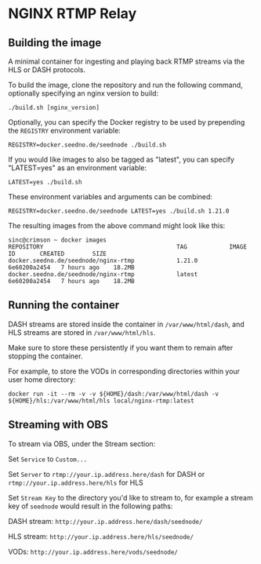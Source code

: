 # NGINX RTMP Relay

## Building the image

A minimal container for ingesting and playing back RTMP streams via the HLS or DASH protocols.

To build the image, clone the repository and run the following command, optionally specifying an nginx version to build:

`./build.sh [nginx_version]`

Optionally, you can specify the Docker registry to be used by prepending the `REGISTRY` environment variable:

`REGISTRY=docker.seedno.de/seednode ./build.sh`

If you would like images to also be tagged as "latest", you can specify "LATEST=yes" as an environment variable:

`LATEST=yes ./build.sh`

These environment variables and arguments can be combined:

`REGISTRY=docker.seedno.de/seednode LATEST=yes ./build.sh 1.21.0`

The resulting images from the above command might look like this:

```
sinc@crimson ~ docker images
REPOSITORY                                      TAG            IMAGE ID       CREATED        SIZE
docker.seedno.de/seednode/nginx-rtmp            1.21.0         6e60200a2454   7 hours ago    18.2MB
docker.seedno.de/seednode/nginx-rtmp            latest         6e60200a2454   7 hours ago    18.2MB
```


## Running the container

DASH streams are stored inside the container in `/var/www/html/dash`, and HLS streams are stored in `/var/www/html/hls`.

Make sure to store these persistently if you want them to remain after stopping the container.

For example, to store the VODs in corresponding directories within your user home directory:

`docker run -it --rm -v -v ${HOME}/dash:/var/www/html/dash -v ${HOME}/hls:/var/www/html/hls local/nginx-rtmp:latest`

## Streaming with OBS

To stream via OBS, under the Stream section:

Set `Service` to `Custom...`

Set `Server` to `rtmp://your.ip.address.here/dash` for DASH or `rtmp://your.ip.address.here/hls` for HLS

Set `Stream Key` to the directory you'd like to stream to, for example a stream key of `seednode` would result in the following paths:

DASH stream: `http://your.ip.address.here/dash/seednode/`

HLS stream: `http://your.ip.address.here/hls/seednode/`

VODs: `http://your.ip.address.here/vods/seednode/`
